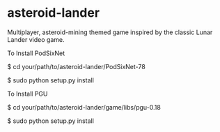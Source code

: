 asteroid-lander
===============

Multiplayer, asteroid-mining themed game inspired by the classic Lunar Lander video game.

To Install PodSixNet

$ cd your/path/to/asteroid-lander/PodSixNet-78

$ sudo python setup.py install

To Install PGU

$ cd your/path/to/asteroid-lander/game/libs/pgu-0.18

$ sudo python setup.py install
